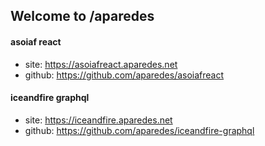 ## Welcome to /aparedes

#### asoiaf react
   - site: https://asoiafreact.aparedes.net
   - github: https://github.com/aparedes/asoiafreact

#### iceandfire graphql
   - site: https://iceandfire.aparedes.net
   - github: https://github.com/aparedes/iceandfire-graphql

